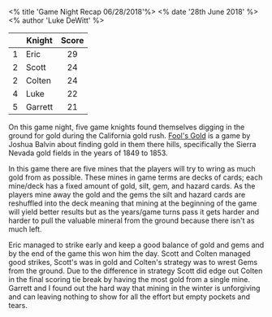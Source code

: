 <% title 'Game Night Recap 06/28/2018'%>
<% date '28th June 2018' %>
<% author 'Luke DeWitt' %>

<div class="grid-score-entry" markdown="1">

| | Knight | Score |
| :---: | --- | :---: |
| 1 | Eric | 29 |
| 2 | Scott | 24 |
| 2 | Colten | 24 |
| 4 | Luke | 22 |
| 5 | Garrett | 21 |

</div>

On this game night, five game knights found themselves digging in the ground for gold during the California gold rush.  [Fool's Gold](https://boardgamegeek.com/boardgame/132758/fools-gold) is a game by Joshua Balvin about finding gold in them there hills, specifically the Sierra Nevada gold fields in the years of 1849 to 1853.

In this game there are five mines that the players will try to wring as much gold from as possible.  These mines in game terms are decks of cards; each mine/deck has a fixed amount of gold, silt, gem, and hazard cards.  As the players mine away the gold and the gems the silt and hazard cards are reshuffled into the deck meaning that mining at the beginning of the game will yield better results but as the years/game turns pass it gets harder and harder to pull the valuable mineral from the ground because there isn't as much left.

Eric managed to strike early and keep a good balance of gold and gems and by the end of the game this won him the day.  Scott and Colten managed good strikes, Scott's was in gold and Colten's strategy was to wrest Gems from the ground.  Due to the difference in strategy Scott did edge out Colten in the final scoring tie break by having the most gold from a single mine.  Garrett and I found out the hard way that mining in the winter is unforgiving and can leaving nothing to show for all the effort but empty pockets and tears.